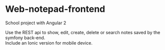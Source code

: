 # Web-notepad-frontend

School project with Angular 2  

Use the REST api to show, edit, create, delete or search notes saved by the symfony back-end.  
Include an Ionic version for mobile device.
